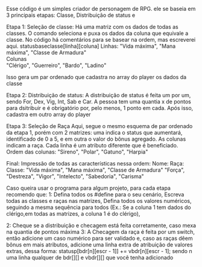 Esse código é um simples criador de personagem de RPG. ele se baseia em 3 principais etapas:
Classe, Distribuição de status e 

Etapa 1: Seleção de classe:
Há uma matriz com os dados de todas as classes. O comando seleciona e puxa os dados da coluna que equivale a classe. No código há comentários para se basear na ordem, mas escreverei aqui. statusbaseclasse[linha][coluna]
Linhas: 
"Vida máxima",
"Mana máxima",
"Classe de Armadura"  
Colunas         
"Clérigo",
"Guerreiro",
"Bardo",
"Ladino"

Isso gera um par ordenado que cadastra no array do player os dados da classe

Etapa 2: Distribuição de status:
A distribuição de status é feita um por um, sendo For, Dex, Vig, Int, Sab e Car. A pessoa tem uma quantia x de pontos para dsitribuir e é obrigatório por, pelo menos, 1 ponto em cada. Após isso, cadastra em outro array do player

Etapa 3: Seleção de Raça
Aqui, segue o mesmo esquema de par ordenado da etapa 1, porém com 2 matrizes: uma indica o status que aumentará, identificado de 0 a 5, e em outra o valor do bônus agregado.
As colunas indicam a raça. Cada linha é um atributo diferente que é beneficiado. Ordem das colunas:
     "Sireno",
     "Polar",
     "Gatuno",
     "Harpia"

Final: Impressão de todas as características nessa ordem:
Nome:
Raça:
Classe:
"Vida máxima",
"Mana máxima",
"Classe de Armadura"
 "Força",
"Destreza",
"Vigor",
"Intelecto",
"Sabedoria",
"Carisma"

Caso queira usar o programa para algum projeto, para cada etapa recomendo que:
1:
Defina todos os #define para o seu cenário,
Escreva todas as classes e raças nas matrizes,
Defina todos os valores numéricos, seguindo a mesma sequência para todos (Ex.: Se a coluna 1 tem dados do clérigo,em todas as matrizes, a coluna 1 é do clérigo),

2:
Cheque se a distribuição e checagem está feita corretamente, caso mexa na quantia de pontos máxima
3:
A Checagem da raça é feita por um switch, então adicione um caso numérico para ser validado e, caso as raças dêem bônus em mais atributos, adicione uma linha extra de atribuição de valores extras, dessa forma: statusp[bdr[n][escr - 1]] += vbdr[n][escr - 1]; sendo n uma linha qualquer de bdr[][] e vbdr[][] que você tenha adicionado